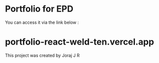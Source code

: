 # Portfolio for EPD

You can access it via the link below :

# portfolio-react-weld-ten.vercel.app


This project was created by Joraj J R